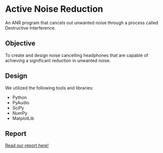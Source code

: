# Active Noise Reduction
An ANR program that cancels out unwanted noise through a process called Destructive Interference.
## Objective
To create and design noise cancelling headphones that are capable of achieving a significant reduction in unwanted noise.
## Design
We utilized the following tools and libraries:
* Python
* PyAudio
* SciPy
* NumPy
* MatplotLib
## Report
[Read our report here!](https://github.com/famishedmammal/CSC475FinalProject/blob/master/CSC475-FinalProject.pdf)
